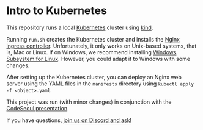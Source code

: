 # Intro to Kubernetes

This repository runs a local [Kubernetes](https://kubernetes.io/) cluster using [kind](https://kind.sigs.k8s.io/).

Running `run.sh` creates the Kubernetes cluster and installs the [Nginx ingress controller](https://docs.nginx.com/nginx-ingress-controller/). Unfortunately, it only works on Unix-based systems, that is, Mac or Linux. If on Windows, we recommend installing [Windows Subsystem for Linux](https://docs.microsoft.com/en-us/windows/wsl/install). However, you could adapt it to Windows with some changes.

After setting up the Kubernetes cluster, you can deploy an Nginx web server using the YAML files in the `manifests` directory using `kubectl apply -f <object>.yaml`.

This project was run (with minor changes) in conjunction with the [CodeSeoul presentation](https://docs.google.com/presentation/d/1C6kPEs0gtgRvHa9dTDhJa68DnTLiOVvY9I90u8fQRnQ/edit?usp=sharing).

If you have questions, [join us on Discord and ask!](https://discord.gg/HFknCs8)
